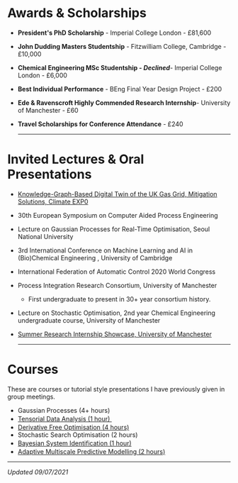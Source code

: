 

# Awards & Scholarships 

* **President's PhD Scholarship** - Imperial College London - £81,600

* **John Dudding Masters Studentship** - Fitzwilliam College, Cambridge - £10,000

* **Chemical Engineering MSc Studentship - _Declined_**- Imperial College London - £6,000

* **Best Individual Performance** - BEng Final Year Design Project - £200 

* **Ede & Ravenscroft Highly Commended Research Internship**- University of Manchester - £60 

* **Travel Scholarships for Conference Attendance** - £240  

  ---

  

# Invited Lectures & Oral Presentations 

* [Knowledge-Graph-Based Digital Twin of the UK Gas Grid, Mitigation Solutions, Climate EXP0](assets/images/climateexp0.png)

* 30th European Symposium on Computer Aided Process Engineering

* Lecture on Gaussian Processes for Real-Time Optimisation, Seoul National University 

* 3rd International Conference on Machine Learning and AI in (Bio)Chemical Engineering , University of Cambridge 

* International Federation of Automatic Control 2020 World Congress

* Process Integration Research Consortium, University of Manchester
  
  * First undergraduate to present in 30+ year consortium history. 
  
* Lecture on Stochastic Optimisation, 2nd year Chemical Engineering undergraduate course, University of Manchester

* [Summer Research Internship Showcase, University of Manchester](assets/images/summerposter.png)

  ---

  
# Courses 
These are courses or tutorial style presentations I have previously given in group meetings.
* Gaussian Processes (4+ hours)
* [Tensorial Data Analysis (1 hour) <img src="https://www.adobe.com/content/dam/cc/en/legal/images/badges/PDF_32.png" width="16" height="16" />](assets/presentations/tensorial_data_analytics.pdf)
* [Derivative Free Optimisation (4 hours)<img src="https://www.adobe.com/content/dam/cc/en/legal/images/badges/PDF_32.png" width="16" height="16" />](assets/presentations/DFO_Tom_Savage.pdf)
* Stochastic Search Optimisation (2 hours)
* [Bayesian System Identification (1 hour)<img src="https://www.adobe.com/content/dam/cc/en/legal/images/badges/PDF_32.png" width="16" height="16" />](assets/presentations/bayesian_system_identification.pdf)
* [Adaptive Multiscale Predictive Modelling (2 hours)<img src="https://www.adobe.com/content/dam/cc/en/legal/images/badges/PDF_32.png" width="16" height="16" />](assets/presentations/ampm.pdf)

---

_Updated 09/07/2021_

